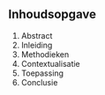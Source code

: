 ## Inhoudsopgave

1. Abstract
2. Inleiding
3. Methodieken
4. Contextualisatie
5. Toepassing
6. Conclusie

